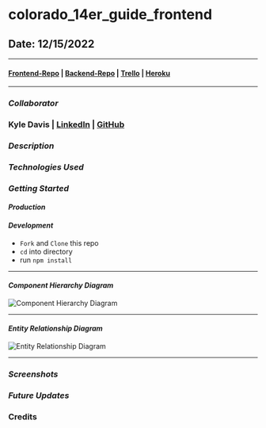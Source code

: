 # colorado_14er_guide_frontend

## Date: 12/15/2022

---

#### [Frontend-Repo](https://github.com/KyleDavis1985/colorado_14er_guide_frontend) | [Backend-Repo](https://github.com/KyleDavis1985/colorado_14er_guide_backend) | [Trello](https://trello.com/b/Hm8kE2Pi/fourteener) | [Heroku]()

---

### **_Collaborator_**

### Kyle Davis | [LinkedIn](https://www.linkedin.com/in/kyle-davis-c/) | [GitHub](https://github.com/KyleDavis1985)

### **_Description_**

### **_Technologies Used_**

### **_Getting Started_**

#### _Production_

#### _Development_

- `Fork` and `Clone` this repo
- `cd` into directory
- run `npm install`

---

#### _Component Hierarchy Diagram_

![Component Hierarchy Diagram](https://drive.google.com/file/d/1-QfQv3nHp38gBabKesez9MQXus82eCI5/view?usp=sharing)

---

#### _Entity Relationship Diagram_

![Entity Relationship Diagram](https://drive.google.com/file/d/1G2iN8LQnQ5QLOEfztN6ujkTUZYRLfS6m/view?usp=sharing)

---

### **_Screenshots_**

### **_Future Updates_**

### Credits
